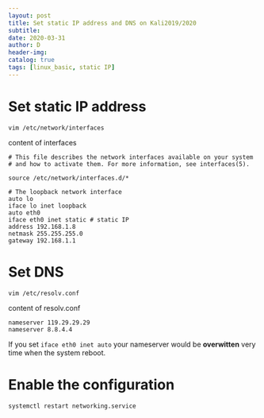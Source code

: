 ```yaml
--- 
layout: post
title: Set static IP address and DNS on Kali2019/2020
subtitle:
date: 2020-03-31
author: D
header-img:
catalog: true
tags: [linux_basic, static IP]
---
```


# Set static IP address
```
vim /etc/network/interfaces
```
content of interfaces
```
# This file describes the network interfaces available on your system
# and how to activate them. For more information, see interfaces(5).

source /etc/network/interfaces.d/*

# The loopback network interface
auto lo
iface lo inet loopback
auto eth0
iface eth0 inet static # static IP 
address 192.168.1.8
netmask 255.255.255.0
gateway 192.168.1.1
```

# Set DNS
```
vim /etc/resolv.conf
```
content of resolv.conf
```
nameserver 119.29.29.29
nameserver 8.8.4.4
```
If you set `iface eth0 inet auto` your nameserver would be **overwitten** very time when the system reboot. 

# Enable the configuration
```
systemctl restart networking.service
```
